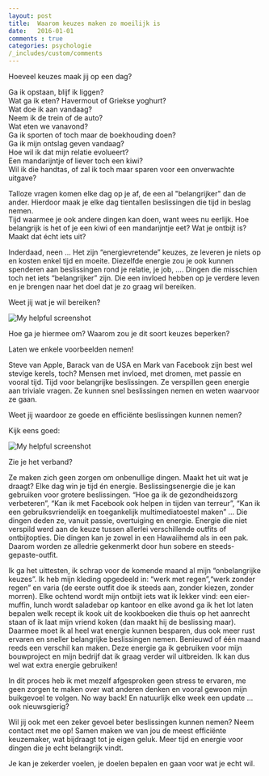 ```yaml
---
layout: post
title:  Waarom keuzes maken zo moeilijk is
date:   2016-01-01
comments : true
categories: psychologie
/_includes/custom/comments
---
```

Hoeveel keuzes maak jij op een dag?<br>

Ga ik opstaan, blijf ik liggen?<br>
Wat ga ik eten? Havermout of Griekse yoghurt?<br>
Wat doe ik aan vandaag? <br>
Neem ik de trein of de auto?<br> 
Wat eten we vanavond? <br>
Ga ik sporten of toch maar de boekhouding doen?<br>
Ga ik mijn ontslag geven vandaag?<br>
Hoe wil ik dat mijn relatie evolueert?<br>
Een mandarijntje of liever toch een kiwi? <br>
Wil ik die handtas, of zal ik toch maar sparen voor een onverwachte uitgave? 


Talloze vragen komen elke dag op je af, de een al "belangrijker" dan de ander. Hierdoor maak je elke dag tientallen beslissingen die tijd in beslag nemen. <br>Tijd waarmee je ook andere dingen kan doen, want wees nu eerlijk. Hoe belangrijk is het of je een kiwi of een mandarijntje eet? Wat je ontbijt is? Maakt dat écht iets uit?

Inderdaad, neen ... Het zijn “energievretende” keuzes, ze leveren je niets op en kosten enkel tijd en moeite. Diezelfde energie zou je ook kunnen spenderen aan beslissingen rond je relatie, je job, …. Dingen die misschien toch net iets “belangrijker” zijn. Die een invloed hebben op je verdere leven en je brengen naar het doel dat je zo graag wil bereiken. 

Weet jij wat je wil bereiken? 


![My helpful screenshot](http://aviewtoathrill.net/wp-content/uploads/2014/07/tired.jpg)


Hoe ga je hiermee om? Waarom zou je dit soort keuzes beperken? 

Laten we enkele voorbeelden nemen! 

Steve van Apple,  Barack van de USA en Mark van Facebook zijn best wel stevige kerels, toch? Mensen met invloed, met dromen, met passie en vooral tijd. Tijd voor belangrijke beslissingen. Ze verspillen geen energie aan triviale vragen. Ze kunnen snel beslissingen nemen en weten waarvoor ze gaan. 

Weet jij waardoor ze goede en efficiënte beslissingen kunnen nemen? 

Kijk eens goed: 


![My helpful screenshot](http://blogs.estadao.com.br/link/files/2011/10/steve-jobs-outfit.jpg)

Zie je het verband? 

Ze maken zich geen zorgen om onbenullige dingen. 
Maakt het uit wat je draagt? Elke dag win je tijd én energie. Beslissingsenergie die je kan gebruiken voor grotere beslissingen. “Hoe ga ik de gezondheidszorg verbeteren”, “Kan ik met Facebook ook helpen in tijden van terreur”, “Kan ik een gebruiksvriendelijk en toegankelijk multimediatoestel maken” … Die dingen deden ze, vanuit passie, overtuiging en energie. Energie die niet verspild werd aan de keuze tussen allerlei verschillende outfits of ontbijtopties. Die dingen kan je zowel in een Hawaiihemd als in een pak. Daarom worden ze alledrie gekenmerkt door hun sobere en steeds-gepaste-outfit. 

Ik ga het uittesten, ik schrap voor de komende maand al mijn “onbelangrijke keuzes”. Ik heb mijn kleding opgedeeld in: “werk met regen”,“werk zonder regen” en varia (de eerste outfit doe ik steeds aan, zonder kiezen, zonder morren). Elke ochtend wordt mijn ontbijt iets wat ik lekker vind: een eier-muffin, lunch wordt saladebar op kantoor en elke avond ga ik het lot laten bepalen welk recept ik kook uit de kookboeken die thuis op het aanrecht staan of ik laat mijn vriend koken (dan maakt hij de beslissing maar). Daarmee moet ik al heel wat energie kunnen besparen, dus ook meer rust ervaren en sneller belangrijke beslissingen nemen. Benieuwd of één maand reeds een verschil kan maken. Deze energie ga ik gebruiken voor mijn bouwproject en mijn bedrijf dat ik graag verder wil uitbreiden. Ik kan dus wel wat extra energie gebruiken! 

In dit proces heb ik met mezelf afgesproken geen stress te ervaren, me geen zorgen te maken over wat anderen denken en vooral gewoon mijn buikgevoel te volgen. No way back! 
En natuurlijk elke week een update ... ook nieuwsgierig? 

Wil jij ook met een zeker gevoel beter beslissingen kunnen nemen? Neem contact met me op! Samen maken we van jou de meest efficiënte keuzemaker, wat bijdraagt tot je eigen geluk. Meer tijd en energie voor dingen die je echt belangrijk vindt. 
<p> Je kan je zekerder voelen, je doelen bepalen en gaan voor wat je echt wil. 


